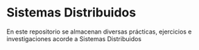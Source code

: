 # Sistemas Distribuidos
 En este repositorio se almacenan diversas prácticas, ejercicios e investigaciones acorde a Sistemas Distribuidos
